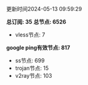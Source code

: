 更新时间2024-05-13 09:59:29

**总订阅: 35**
**总节点: 6526**
- vless节点: 7

**google ping有效节点: 817**
- ss节点: 699
- trojan节点: 15
- v2ray节点: 103
